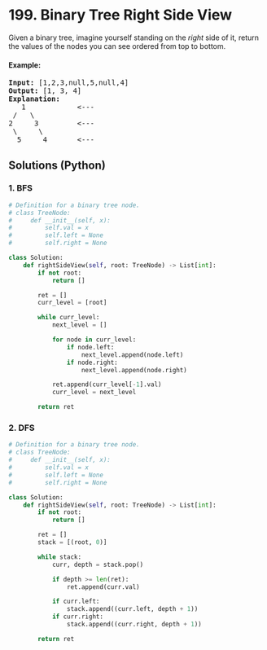 # 199. Binary Tree Right Side View
Given a binary tree, imagine yourself standing on the *right* side of it, return the values of the nodes you can see ordered from top to bottom.

#### Example:
<pre>
<strong>Input:</strong> [1,2,3,null,5,null,4]
<strong>Output:</strong> [1, 3, 4]
<strong>Explanation:</strong>
   1            <---
 /   \
2     3         <---
 \     \
  5     4       <---
</pre>

## Solutions (Python)

### 1. BFS
```Python
# Definition for a binary tree node.
# class TreeNode:
#     def __init__(self, x):
#         self.val = x
#         self.left = None
#         self.right = None

class Solution:
    def rightSideView(self, root: TreeNode) -> List[int]:
        if not root:
            return []

        ret = []
        curr_level = [root]

        while curr_level:
            next_level = []

            for node in curr_level:
                if node.left:
                    next_level.append(node.left)
                if node.right:
                    next_level.append(node.right)

            ret.append(curr_level[-1].val)
            curr_level = next_level

        return ret
```

### 2. DFS
```Python
# Definition for a binary tree node.
# class TreeNode:
#     def __init__(self, x):
#         self.val = x
#         self.left = None
#         self.right = None

class Solution:
    def rightSideView(self, root: TreeNode) -> List[int]:
        if not root:
            return []

        ret = []
        stack = [(root, 0)]

        while stack:
            curr, depth = stack.pop()

            if depth >= len(ret):
                ret.append(curr.val)

            if curr.left:
                stack.append((curr.left, depth + 1))
            if curr.right:
                stack.append((curr.right, depth + 1))

        return ret
```
